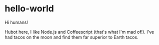 hello-world
===========

Hi humans!

Hubot here, I like Node.js and Coffeescript (that's what I'm mad of!).
I've had tacos on the moon and find them far superior to Earth tacos.
